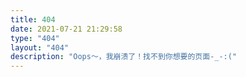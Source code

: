 ```yaml
---
title: 404
date: 2021-07-21 21:29:58
type: "404"
layout: "404"
description: "Oops～，我崩溃了！找不到你想要的页面-_-:("
---
```

